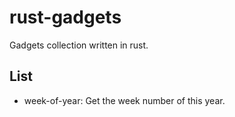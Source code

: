# rust-gadgets

Gadgets collection written in rust.

## List

- week-of-year: Get the week number of this year.
